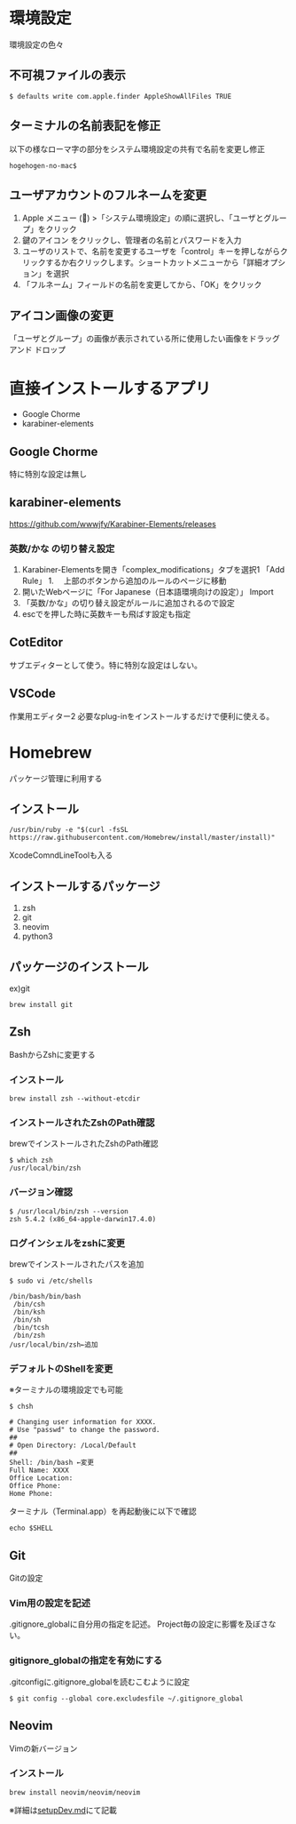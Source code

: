 # 環境設定
環境設定の色々

## 不可視ファイルの表示
```
$ defaults write com.apple.finder AppleShowAllFiles TRUE
```

## ターミナルの名前表記を修正
以下の様なローマ字の部分をシステム環境設定の共有で名前を変更し修正

```
hogehogen-no-mac$
```

## ユーザアカウントのフルネームを変更
1. Apple メニュー () >「システム環境設定」の順に選択し、「ユーザとグループ」をクリック
1. 鍵のアイコン をクリックし、管理者の名前とパスワードを入力
1. ユーザのリストで、名前を変更するユーザを「control」キーを押しながらクリックするか右クリックします。ショートカットメニューから「詳細オプション」を選択
1. 「フルネーム」フィールドの名前を変更してから、「OK」をクリック

## アイコン画像の変更
「ユーザとグループ」の画像が表示されている所に使用したい画像をドラッグ アンド ドロップ

# 直接インストールするアプリ
- Google Chorme
- karabiner-elements

## Google Chorme
特に特別な設定は無し

## karabiner-elements
https://github.com/wwwjfy/Karabiner-Elements/releases

### 英数/かな の切り替え設定
1. Karabiner-Elementsを開き「complex_modifications」タブを選択1 「Add Rule」
1.　 上部のボタンから追加のルールのページに移動
1.  開いたWebページに「For Japanese（日本語環境向けの設定）」 Import
1. 「英数/かな」の切り替え設定がルールに追加されるので設定
1. escでを押した時に英数キーも飛ばす設定も指定

## CotEditor
サブエディターとして使う。特に特別な設定はしない。

## VSCode
作業用エディター2
必要なplug-inをインストールするだけで便利に使える。

# Homebrew
パッケージ管理に利用する
## インストール
```
/usr/bin/ruby -e "$(curl -fsSL https://raw.githubusercontent.com/Homebrew/install/master/install)"
```
XcodeComndLineToolも入る

## インストールするパッケージ
1. zsh
1. git
1. neovim
1. python3

## パッケージのインストール
ex)git
```
brew install git
```

## Zsh
BashからZshに変更する
### インストール
```
brew install zsh --without-etcdir
```
### インストールされたZshのPath確認
brewでインストールされたZshのPath確認
```
$ which zsh
/usr/local/bin/zsh
```
### バージョン確認
```
$ /usr/local/bin/zsh --version
zsh 5.4.2 (x86_64-apple-darwin17.4.0)
```
### ログインシェルをzshに変更
brewでインストールされたパスを追加
```
$ sudo vi /etc/shells

/bin/bash/bin/bash
 /bin/csh
 /bin/ksh
 /bin/sh
 /bin/tcsh
 /bin/zsh
/usr/local/bin/zsh←追加

```

### デフォルトのShellを変更
※ターミナルの環境設定でも可能
```
$ chsh
```

```
# Changing user information for XXXX.
# Use "passwd" to change the password.
##
# Open Directory: /Local/Default
##
Shell: /bin/bash ←変更
Full Name: XXXX
Office Location:
Office Phone:
Home Phone:

```
ターミナル（Terminal.app）を再起動後に以下で確認
```
echo $SHELL
```

## Git
Gitの設定

### Vim用の設定を記述
.gitignore_globalに自分用の指定を記述。
Project毎の設定に影響を及ぼさない。

### gitignore_globalの指定を有効にする
.gitconfigに.gitignore_globalを読むこむように設定
```
$ git config --global core.excludesfile ~/.gitignore_global
```

## Neovim
Vimの新バージョン

### インストール
```
brew install neovim/neovim/neovim
```
※詳細は[setupDev.md](./setupDev.md)にて記載
